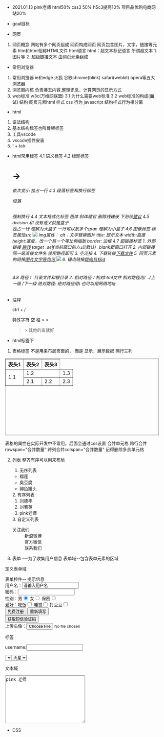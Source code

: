 - 2021.01.13
pink老师
html50%
css3 50%
h5c3提高10%
项目品优购电商网站20%


- goal目标


- 网页
1. 网页概念
    网站有多个网页组成
    网页构成网页
        网页包含图片，文字，链接等元素
        htm和html俗称HTML文件
        html语言
        html：超文本标记语言
        所谓超文本 1. 图片等 2. 超级链接文本 
    由网页元素组成


- 常用浏览器
1. 常用浏览器   ie和edge 火狐 谷歌chrome(blink) safari(webkit) opera等五大浏览器
2. 浏览器内核   负责拂去内容,整理讯息，计算网页的显示方式
3. web标准 w3c(万维网联盟)
    3.1 为什么需要web标准
    3.2 web标准的构成(面试)
        结构    网页元素html
        样式    css
        行为    javascript
    结构样式行为相分离


- html
1. 语法结构
2. 基本结构标签也叫骨架标签
3. 工具vscode
4. vscode插件安装
5. ! + tab 


- html常用标签
    4.1 语义标签
    4.2 标题标签    <h1> -> <h6> 依次变小   独占一行
    4.3 段落标签和换行标签
        <p>段落</p>
        <br />强制换行
    4.4 文本格式化标签
        粗体<strong></strong>
        斜体<em>建议</em>   <i></i>
        删除线<del>建议</del>   <s></s>
        下划线<ins>建议</ins>   <u></u>
    4.5 <div> division 和 <span>  没有语义就是盒子
        <div>独占一行   理解为大盒子
        <span>一行可以放多个span 理解为小盒子
    4.6 图像标签<img>
        标签属性src
        <img src = "图像url"/>
        img属性：
        alt：文字替换图片
        title: 提示文本
        width:高度
        height:宽度，改一个另一个等比例缩放
        border: 边框
    4.7 超链接标签
        1. 外部链接
        <a href="跳转地址" target=“目标打开方式” >跳转</a> 
        target   _self当前窗口的方式(默认)    _blank新窗口打开
        2. 内部链接    同一级直接文件名    使用路径即可
        3. 空连接<a href="#" /></a>
        4. 下载链接<a href="放要下载文件的地址" />下载文件</a>
        5. 网页元素的链接<a href="#" />图片文字等均可 <img src = "图像url"/></a>
        6. 锚点链接<a href="#maodian" />跳向目标id</a>  <h1 id="maodian"></h1>
    4.8 路径
        1. 目录文件和根目录
        2.  相对路径：相对html文件  相对路径用/    ../上一级    /下一级 
            绝对路径:              绝对路径用\     也可以用网络地址



- 注释
    <!-- 注释 -->  ctrl + /
    特殊字符
    空&nbsp;格
    <  &lt;
    >  &gt;
    其他的查就好


- html标签下
1. 表格标签 不是用来布局页面的，  而是 显示，展示数据
两行三列
<table  align="center" border="1"  cellpadding="20px" cellspacing="0" width="300px" height="250px">
    <thead>
        <tr>
             <!-- 表头会加粗居中 -->
            <th>表头1</th>
            <th>表头2</th>
            <th>表头3</th>
        </tr>
    </thead>
    <tbody>
        <tr>
            <td rowspan="2">1.1</td>
            <td colspan="2">1.2</td>
            <td>1.3</td>
        </tr>
          <tr>
            <td>2.1</td>
            <td>2.2</td>
            <td>2.3</td>
        </tr>
    </tbody>
</table>
表格的属性在实际开发中不常用，后面会通过css设置
合并单元格
跨行合并rowspan="合并数量"
跨列合并colspan="合并数量"
记得删除多余单元格

2. 列表 整齐有序可以用来布局
    1. 无序列表
    <ul>
        <li>榴莲</li>
        <li>臭豆腐</li>
        <li>鲱鱼罐头</li>
    </ul>
    2. 有序列表
    <ol>
        <li>刘德华</li>
        <li>刘若英</li>
        <li>pink老师</li>
    </ol>
    3. 自定义列表
    <dl>
        <dt>关注我们</dt>
        <dd>新浪微博</dd>
        <dd>官方微信</dd>
        <dd>联系我们</dd>
    </dl>


3. 表单 ---为了收集用户信息
表单域--包含表单元素的区域
<form>定义表单域
</form>
表单控件--
提示信息
 <form action="demo.php" method="POST" name="name1">
        <!-- text 文本框 用户可以用来输入任何文字 -->
        <!-- maxlength最长字符 -->
        用户名：<input type="text" name="username" value="请输入用户名" maxlength="20"><br>
        密码：<input type="password" name="pwd"><br>
        <!-- radio 单选框 单选  必须有name属性才能设置单选 -->
        <!-- name 是表单元素名字 性别单选必须设置相同的那么才能实现单选 -->
        <!-- 单选按钮和复选框可以设置checked属性，即默认选中 -->
        性别：男<input type="radio" value="男" name="sex" checked="checked">
        女<input type="radio" value="女" name="sex" value="保密">
        保密<input type="radio" name="sex"><br>
        <!-- checkbox 复选框 多选 -->
        爱好：吃饭<input type="checkbox" value="吃饭" name="hobby"> 
        睡觉<input type="checkbox" value="睡觉" name="hobby">
        打豆豆<input type="checkbox" value="打豆豆" name="hobby"><br>
        <!-- 提交按钮提交表单的值 -->
        <input type="submit" value="免费注册">
        <!-- 重置按钮还原表单的初始状态 -->
        <input type="reset" value="重新填写"><br>
        <!-- 普通按钮 button 后期跟javascript一起用 -->
        <input type="button" value="获取短信验证码"><br>
        <!-- 文件域 使用场景 上传文件使用的 -->
        上传头像：<input type="file">
</form>

<lable>标签
<!-- 通过绑定id让可选择范围变大，增加用户体验 -->
<label for="user">username:</label><input type="text" name="" id="user">

<select>下拉标签
   籍贯:<select name="" id="">
            option 至少有一个
            <option value="">北京</option>
            <option value="">上海</option>
            <option value="">深圳</option>
            <option value="" selected="selected">火星</option>
        </select><br>

文本域<br>
<textarea name="" id="" cols="30" rows="10">pink 老师</textarea>




- CSS
